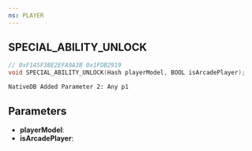 ```yaml
---
ns: PLAYER
---
```

## SPECIAL_ABILITY_UNLOCK

```c
// 0xF145F3BE2EFA9A3B 0x1FDB2919
void SPECIAL_ABILITY_UNLOCK(Hash playerModel, BOOL isArcadePlayer);
```

```
NativeDB Added Parameter 2: Any p1
```

## Parameters
* **playerModel**: 
* **isArcadePlayer**: 

